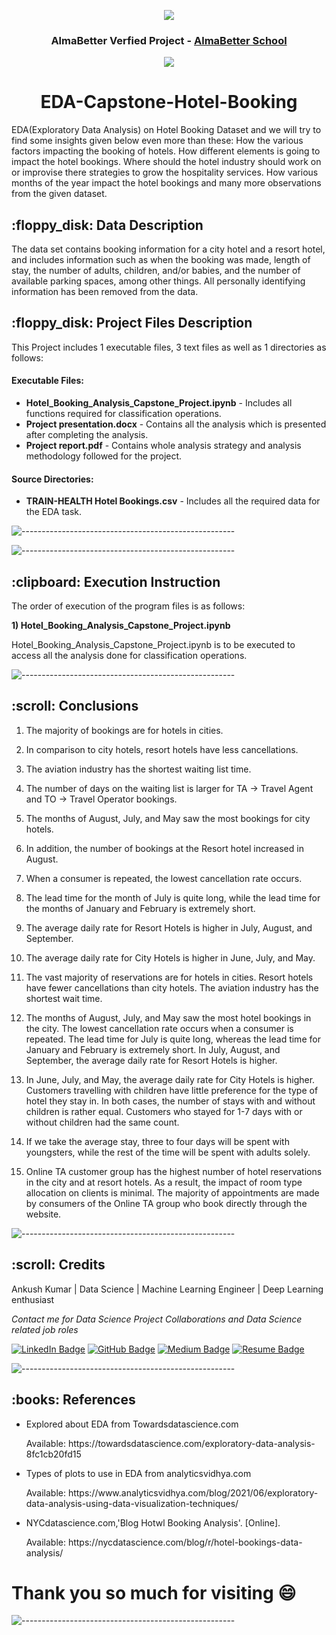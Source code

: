 <p align="center"> 
  <img src="https://cedcommerce.com/blog/wp-content/uploads/2017/02/2.png" >
  <h3 align="center"> AlmaBetter Verfied Project - <a href="https://www.almabetter.com/"> AlmaBetter School </a> </h5>
</p>
<p align="center"> 
  <img src="https://codetiburon.com/app/uploads/2018/04/how_hotel_booking_works.gif" >
</p>
<h1 align="center"> 
EDA-Capstone-Hotel-Booking  </h1>
<p>EDA(Exploratory Data Analysis) on Hotel Booking Dataset and we will try to find some insights given below even more than these: How the various factors impacting the booking of hotels. How different elements is going to impact the hotel bookings. Where should the hotel industry should work on or improvise there strategies to grow the hospitality services. How various months of the year impact the hotel bookings and many more observations from the given dataset.</p>

<h2> :floppy_disk: Data Description</h2>
<p>The data set contains booking information for a city hotel and a resort hotel, and includes information such as when the booking was made, length of stay, the number of adults, children, and/or babies, and the number of available parking spaces, among other things. All personally identifying information has been removed from the data. </p>


<h2> :floppy_disk: Project Files Description</h2>

<p>This Project includes 1 executable files, 3 text files as well as 1 directories as follows:</p>
<h4>Executable Files:</h4>
<ul>
  <li><b>Hotel_Booking_Analysis_Capstone_Project.ipynb</b> - Includes all functions required for classification operations.</li>
  <li><b>Project presentation.docx</b> - Contains all the analysis which is presented after completing the analysis.</li>
  <li><b>Project report.pdf</b> - Contains whole analysis strategy and analysis methodology followed for the project.</li>
</ul>

<h4>Source Directories:</h4>
<ul>
  <li><b>TRAIN-HEALTH 
Hotel Bookings.csv</b> - Includes all the required data for the EDA task.</li>
</ul>

![-----------------------------------------------------](https://raw.githubusercontent.com/andreasbm/readme/master/assets/lines/rainbow.png)



![-----------------------------------------------------](https://raw.githubusercontent.com/andreasbm/readme/master/assets/lines/rainbow.png)

<h2> :clipboard: Execution Instruction</h2>
<p>The order of execution of the program files is as follows:</p>
<p><b>1) Hotel_Booking_Analysis_Capstone_Project.ipynb</b></p>
<p>Hotel_Booking_Analysis_Capstone_Project.ipynb is to be executed to access all the analysis done for classification operations.</p>

![-----------------------------------------------------](https://raw.githubusercontent.com/andreasbm/readme/master/assets/lines/rainbow.png)

<!-- Conclusions -->
<h2 id="conclusions"> :scroll: Conclusions</h2>

1. The majority of bookings are for hotels in cities.
2. In comparison to city hotels, resort hotels have less cancellations.
3. The aviation industry has the shortest waiting list time.
4. The number of days on the waiting list is larger for TA -> Travel Agent and TO -> Travel Operator bookings.
5. The months of August, July, and May saw the most bookings for city hotels.
6. In addition, the number of bookings at the Resort hotel increased in August.
7. When a consumer is repeated, the lowest cancellation rate occurs.
8. The lead time for the month of July is quite long, while the lead time for the months of January and February is extremely short.
9. The average daily rate for Resort Hotels is higher in July, August, and September.
10. The average daily rate for City Hotels is higher in June, July, and May.
11. The vast majority of reservations are for hotels in cities. Resort hotels have fewer cancellations than city hotels. The aviation industry has the shortest wait time.

13. The months of August, July, and May saw the most hotel bookings in the city. The lowest cancellation rate occurs when a consumer is repeated. The lead time for July is quite long, whereas the lead time for January and February is extremely short. In July, August, and September, the average daily rate for Resort Hotels is higher.

15. In June, July, and May, the average daily rate for City Hotels is higher. Customers travelling with children have little preference for the type of hotel they stay in. In both cases, the number of stays with and without children is rather equal. Customers who stayed for 1-7 days with or without children had the same count.

17. If we take the average stay, three to four days will be spent with youngsters, while the rest of the time will be spent with adults solely.

19. Online TA customer group has the highest number of hotel reservations in the city and at resort hotels. As a result, the impact of room type allocation on clients is minimal. The majority of appointments are made by consumers of the Online TA group who book directly through the website.

![-----------------------------------------------------](https://raw.githubusercontent.com/andreasbm/readme/master/assets/lines/rainbow.png)

<!-- CREDITS -->
<h2 id="credits"> :scroll: Credits</h2>

Ankush Kumar | Data Science | Machine Learning Engineer | Deep Learning enthusiast

<p> <i> Contact me for Data Science Project Collaborations and Data Science related job roles</i></p>


[![LinkedIn Badge](https://img.shields.io/badge/LinkedIn-0077B5?style=for-the-badge&logo=linkedin&logoColor=white)](https://www.linkedin.com/in/dsankushkumar/)
[![GitHub Badge](https://img.shields.io/badge/GitHub-100000?style=for-the-badge&logo=github&logoColor=white)](https://github.com/dsankush)
[![Medium Badge](https://img.shields.io/badge/Medium-1DA1F2?style=for-the-badge&logo=medium&logoColor=white)](https://medium.com/@dsankushkumar/various-types-of-matrices-in-regression-for-machine-learning-38e454bbc06)
[![Resume Badge](https://img.shields.io/badge/resume-0077B5?style=for-the-badge&logo=resume&logoColor=white)](https://drive.google.com/file/d/1r3LKVin4RUFty0ZNYSwvciMsp4_iiI_o/view?usp=sharing)


![-----------------------------------------------------](https://raw.githubusercontent.com/andreasbm/readme/master/assets/lines/rainbow.png)
<h2> :books: References</h2>
<ul>
  <li><p>Explored about EDA from Towardsdatascience.com</p>
      <p>Available: https://towardsdatascience.com/exploratory-data-analysis-8fc1cb20fd15</p>
  </li>
  <li><p>Types of plots to use in EDA from analyticsvidhya.com</p>
      <p>Available: https://www.analyticsvidhya.com/blog/2021/06/exploratory-data-analysis-using-data-visualization-techniques/</p>
  </li>
  <li><p>NYCdatascience.com,'Blog Hotwl Booking Analysis'. [Online].</p>
      <p>Available: https://nycdatascience.com/blog/r/hotel-bookings-data-analysis/</p>
  </li>
</ul>

# **Thank you so much for visiting :smile:**

![-----------------------------------------------------](https://raw.githubusercontent.com/andreasbm/readme/master/assets/lines/rainbow.png)
